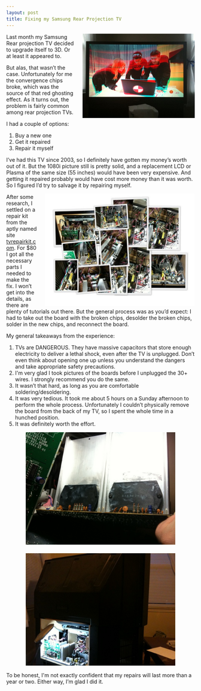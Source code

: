 ```yaml
---
layout: post
title: Fixing my Samsung Rear Projection TV
---
```


<p><a href="/blog/images/samsung1_small.jpg"><img title="Broken Samsung 55inch Rear Projection TV" src="/blog/images/samsung1_small.jpg" alt="" style="margin-left:20px;float:right;width:300px;"/></a> Last month my Samsung Rear projection TV decided to upgrade itself to 3D. Or at least it appeared to.</p>

<p>But alas, that wasn&#8217;t the case.  Unfortunately for me the convergence chips broke, which was the source of that red ghosting effect. As it turns out, the problem is fairly common among rear projection TVs.</p>
<p>I had a couple of options:</p>
<ol>
<li>Buy a new one</li>
<li>Get it repaired</li>
<li>Repair it myself</li>
</ol>
<p>I&#8217;ve had this TV since 2003, so I definitely have gotten my money&#8217;s worth out of it. But the 1080i picture still is pretty solid, and a replacement LCD or Plasma of the same size (55 inches) would have been very expensive. And getting it repaired probably would have cost more money than it was worth. So I figured I&#8217;d try to salvage it by repairing myself.</p>
<p><a href="/blog/images/samsung2_small.jpg"><img style="margin-left:20px;float:right; width:400px;" title="Pictures to help me put it all back together again" src="/blog/images/samsung2_small.jpg" alt="" /></a>After some research, I settled on a repair kit from the aptly named site <a href="http://tvrepairkit.com">tvrepairkit.com</a>.  For $80 I got all the necessary parts I needed to make the fix.  I won&#8217;t get into the details, as there are plenty of tutorials out there.  But the general process was as you&#8217;d expect: I had to take out the board with the broken chips, desolder the broken chips, solder in the new chips, and reconnect the board.</p>
<p>My general takeaways from the experience:</p>
<ol>
<li>TVs are DANGEROUS. They have massive capacitors that store enough electricity to deliver a lethal shock, even after the TV is unplugged. Don&#8217;t even think about opening one up unless you understand the dangers and take appropriate safety precautions.</li>
<li>I'm very glad I took pictures of the boards before I  unplugged the 30+ wires.  I strongly recommend you do the same.</li>
<li>It wasn&#8217;t that hard, as long as you are comfortable soldering/desoldering.</li>
<li>It was very tedious. It took me about 5 hours on a Sunday afternoon to perform the whole process.  Unfortunately I couldn&#8217;t physically remove the board from the back of my TV, so I spent the whole time in a hunched position.</li>
<li>It was definitely worth the effort.</li>
</ol>
<p style="text-align:center"><a href="/blog/images/samsung4_small.jpg"><img style="width:400px;" title="The broken chips" src="/blog/images/samsung4_small.jpg" alt="" /></a>
<a href="/blog/images/samsung3_small.jpg"><img style="margin-top:20px;width:400px;" title="The inside of my TV" src="/blog/images/samsung3_small.jpg" alt="" /></a></p>
<p>To be honest, I'm not exactly confident that my repairs will last more than a year or two.  Either way, I&#8217;m glad I did it.</p>
